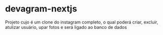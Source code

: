 # devagram-nextjs

Projeto cujo é um clone do instagram completo, o qual poderá criar, excluir, atulizar usuário, upar fotos e será ligado ao banco de dados
